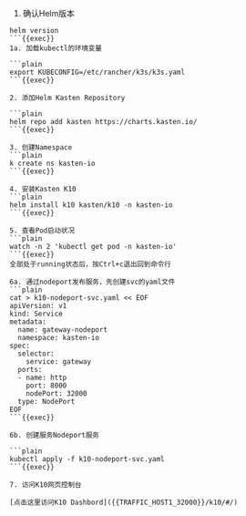 
1. 确认Helm版本

```plain
helm version
```{{exec}}
1a. 加载kubectl的环境变量

```plain
export KUBECONFIG=/etc/rancher/k3s/k3s.yaml 
```{{exec}}

2. 添加Helm Kasten Repository

```plain
helm repo add kasten https://charts.kasten.io/
```{{exec}}

3. 创建Namespace
```plain
k create ns kasten-io
```{{exec}}

4. 安装Kasten K10
```plain
helm install k10 kasten/k10 -n kasten-io
```{{exec}}

5. 查看Pod启动状况
```plain
watch -n 2 'kubectl get pod -n kasten-io'
```{{exec}}
全部处于running状态后，按Ctrl+c退出回到命令行

6a. 通过nodeport发布服务，先创建svc的yaml文件
```plain
cat > k10-nodeport-svc.yaml << EOF
apiVersion: v1
kind: Service
metadata:
  name: gateway-nodeport
  namespace: kasten-io
spec:
  selector:
    service: gateway
  ports:
  - name: http
    port: 8000
    nodePort: 32000
  type: NodePort
EOF
```{{exec}}

6b. 创建服务Nodeport服务

```plain
kubectl apply -f k10-nodeport-svc.yaml
```{{exec}}

7. 访问K10网页控制台

[点击这里访问K10 Dashbord]({{TRAFFIC_HOST1_32000}}/k10/#/)



